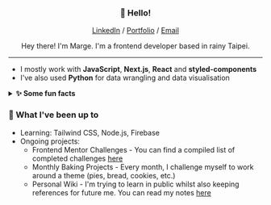 <div align="center">
  <h3>👋 Hello!</h2>
  <div>
    <a href="https://www.linkedin.com/in/mconsunji/">LinkedIn</a> / <a href="http://mconsunji.com/">Portfolio</a> / <a          href="mailto:marge.consunji@gmail.com">Email</a>
  </div>
  
  <p>Hey there! I'm Marge. I'm a frontend developer based in rainy Taipei.</p>
</div>

<hr />

<ul>
  <li>I mostly work with <b>JavaScript</b>, <b>Next.js</b>, <b>React</b> and <b>styled-components</b></li>
  <li>I've also used <b>Python</b> for data wrangling and data visualisation</li>
</ul>

<details>
  <summary><b>✨ Some fun facts</b></summary>
  <ul>
    <li>I enjoy learning languages. I'm currently learning Mandarin, Japanese, and Korean in my spare time. Living in Taiwan's been a real treat because I get to learn something new everyday!</li>
    <li>I also enjoy drawing, going out on runs, and baking</li>
    <li>My favourite video game series is Katamari Damacy!</li>
  </ul>
</details>

<h3>🌿 What I've been up to</h3>
<ul>
  <li>Learning: Tailwind CSS, Node.js, Firebase</li>
  <li>Ongoing projects:
    <ul>
      <li>Frontend Mentor Challenges - You can find a compiled list of completed challenges <a href="https://fe-mentor-compilation.herokuapp.com/">here</a>
      <li>Monthly Baking Projects - Every month, I challenge myself to work around a theme (pies, bread, cookies, etc.)</li>
      <li>Personal Wiki - I'm trying to learn in public whilst also keeping references for future me. You can read my notes <a href="https://wiki.mconsunji.com/">here</a>
    </ul>
  </li>
</ul>


